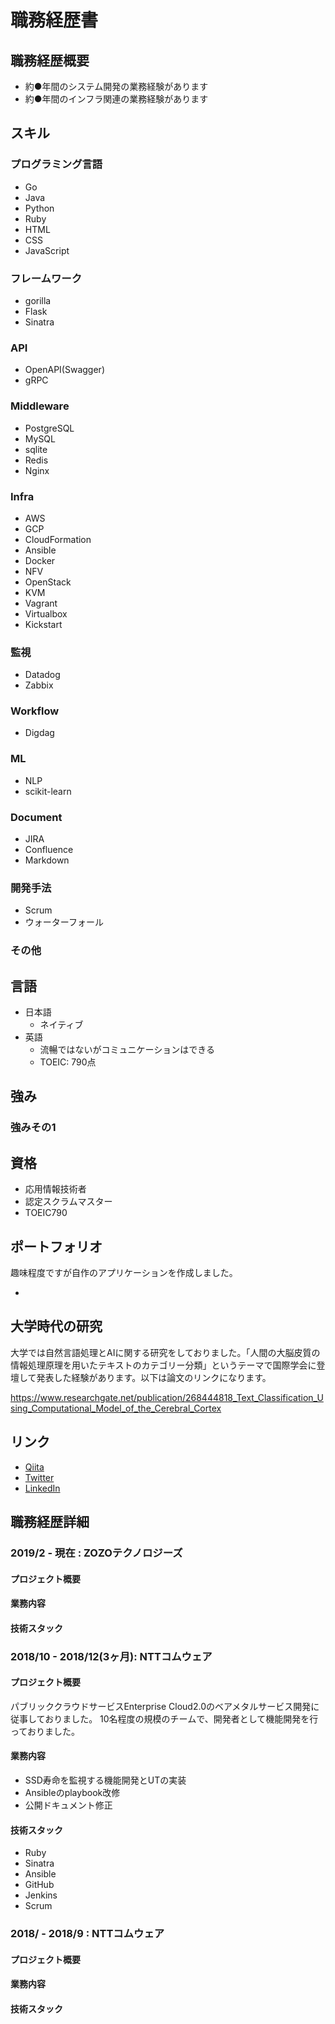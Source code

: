 # 職務経歴書
## 職務経歴概要
- 約●年間のシステム開発の業務経験があります
- 約●年間のインフラ関連の業務経験があります

## スキル
### プログラミング言語
- Go
- Java
- Python
- Ruby
- HTML
- CSS
- JavaScript

### フレームワーク
- gorilla
- Flask
- Sinatra

### API
- OpenAPI(Swagger)
- gRPC

### Middleware
- PostgreSQL
- MySQL
- sqlite
- Redis
- Nginx

### Infra
- AWS
- GCP
- CloudFormation
- Ansible
- Docker
- NFV
- OpenStack
- KVM
- Vagrant
- Virtualbox
- Kickstart

### 監視
- Datadog
- Zabbix

### Workflow
- Digdag

### ML
- NLP
- scikit-learn

### Document
- JIRA
- Confluence
- Markdown

### 開発手法
- Scrum
- ウォーターフォール

### その他


## 言語
- 日本語
  - ネイティブ
- 英語
  - 流暢ではないがコミュニケーションはできる
  - TOEIC: 790点

## 強み
### 強みその1 


## 資格
* 応用情報技術者
* 認定スクラムマスター
* TOEIC790

## ポートフォリオ
趣味程度ですが自作のアプリケーションを作成しました。

* 

## 大学時代の研究
大学では自然言語処理とAIに関する研究をしておりました。「人間の大脳皮質の情報処理原理を用いたテキストのカテゴリー分類」というテーマで国際学会に登壇して発表した経験があります。以下は論文のリンクになります。

https://www.researchgate.net/publication/268444818_Text_Classification_Using_Computational_Model_of_the_Cerebral_Cortex

## リンク
* [Qiita](https://qiita.com/gold-kou)
* [Twitter](https://twitter.com/gold_kou)
* [LinkedIn](https://www.linkedin.com/in/koki-hatano-258a42166/)

## 職務経歴詳細
### 2019/2 - 現在 : ZOZOテクノロジーズ
#### プロジェクト概要
#### 業務内容
#### 技術スタック


### 2018/10 - 2018/12(3ヶ月): NTTコムウェア
#### プロジェクト概要
パブリッククラウドサービスEnterprise Cloud2.0のベアメタルサービス開発に従事しておりました。
10名程度の規模のチームで、開発者として機能開発を行っておりました。

#### 業務内容
- SSD寿命を監視する機能開発とUTの実装
- Ansibleのplaybook改修
- 公開ドキュメント修正

#### 技術スタック
- Ruby
- Sinatra
- Ansible
- GitHub
- Jenkins
- Scrum

### 2018/ - 2018/9 : NTTコムウェア
#### プロジェクト概要
#### 業務内容
#### 技術スタック
